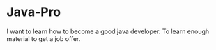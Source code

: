 # Java-Pro

I want to learn how to become a good java developer.  To learn enough material to get a job offer.
